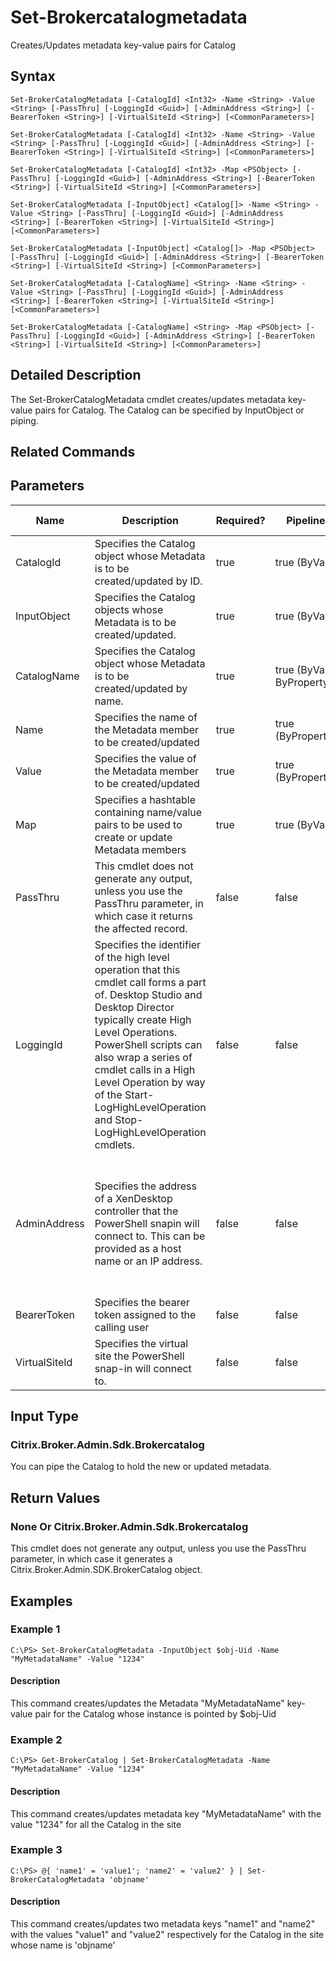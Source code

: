 ﻿
# Set-Brokercatalogmetadata
Creates/Updates metadata key-value pairs for Catalog
## Syntax
```
Set-BrokerCatalogMetadata [-CatalogId] <Int32> -Name <String> -Value <String> [-PassThru] [-LoggingId <Guid>] [-AdminAddress <String>] [-BearerToken <String>] [-VirtualSiteId <String>] [<CommonParameters>]

Set-BrokerCatalogMetadata [-CatalogId] <Int32> -Name <String> -Value <String> [-PassThru] [-LoggingId <Guid>] [-AdminAddress <String>] [-BearerToken <String>] [-VirtualSiteId <String>] [<CommonParameters>]

Set-BrokerCatalogMetadata [-CatalogId] <Int32> -Map <PSObject> [-PassThru] [-LoggingId <Guid>] [-AdminAddress <String>] [-BearerToken <String>] [-VirtualSiteId <String>] [<CommonParameters>]

Set-BrokerCatalogMetadata [-InputObject] <Catalog[]> -Name <String> -Value <String> [-PassThru] [-LoggingId <Guid>] [-AdminAddress <String>] [-BearerToken <String>] [-VirtualSiteId <String>] [<CommonParameters>]

Set-BrokerCatalogMetadata [-InputObject] <Catalog[]> -Map <PSObject> [-PassThru] [-LoggingId <Guid>] [-AdminAddress <String>] [-BearerToken <String>] [-VirtualSiteId <String>] [<CommonParameters>]

Set-BrokerCatalogMetadata [-CatalogName] <String> -Name <String> -Value <String> [-PassThru] [-LoggingId <Guid>] [-AdminAddress <String>] [-BearerToken <String>] [-VirtualSiteId <String>] [<CommonParameters>]

Set-BrokerCatalogMetadata [-CatalogName] <String> -Map <PSObject> [-PassThru] [-LoggingId <Guid>] [-AdminAddress <String>] [-BearerToken <String>] [-VirtualSiteId <String>] [<CommonParameters>]
```
## Detailed Description
The Set-BrokerCatalogMetadata cmdlet creates/updates metadata key-value pairs for Catalog. The Catalog can be specified by InputObject or piping.


## Related Commands

## Parameters
| Name   | Description | Required? | Pipeline Input | Default Value |
| --- | --- | --- | --- | --- |
| CatalogId | Specifies the Catalog object whose Metadata is to be created/updated by ID. | true | true (ByValue) |  |
| InputObject | Specifies the Catalog objects whose Metadata is to be created/updated. | true | true (ByValue) |  |
| CatalogName | Specifies the Catalog object whose Metadata is to be created/updated by name. | true | true (ByValue, ByPropertyName) |  |
| Name | Specifies the name of the Metadata member to be created/updated | true | true (ByPropertyName) |  |
| Value | Specifies the value of the Metadata member to be created/updated | true | true (ByPropertyName) |  |
| Map | Specifies a hashtable containing name/value pairs to be used to create or update Metadata members | true | true (ByValue) |  |
| PassThru | This cmdlet does not generate any output, unless you use the PassThru parameter, in which case it returns the affected record. | false | false | False |
| LoggingId | Specifies the identifier of the high level operation that this cmdlet call forms a part of. Desktop Studio and Desktop Director typically create High Level Operations. PowerShell scripts can also wrap a series of cmdlet calls in a High Level Operation by way of the Start-LogHighLevelOperation and Stop-LogHighLevelOperation cmdlets. | false | false |  |
| AdminAddress | Specifies the address of a XenDesktop controller that the PowerShell snapin will connect to. This can be provided as a host name or an IP address. | false | false | Localhost. Once a value is provided by any cmdlet, this value will become the default. |
| BearerToken | Specifies the bearer token assigned to the calling user | false | false |  |
| VirtualSiteId | Specifies the virtual site the PowerShell snap-in will connect to. | false | false |  |

## Input Type

### Citrix.Broker.Admin.Sdk.Brokercatalog
You can pipe the Catalog to hold the new or updated metadata.
## Return Values

### None Or Citrix.Broker.Admin.Sdk.Brokercatalog
This cmdlet does not generate any output, unless you use the PassThru parameter, in which case it generates a Citrix.Broker.Admin.SDK.BrokerCatalog object.
## Examples

### Example 1
```
C:\PS> Set-BrokerCatalogMetadata -InputObject $obj-Uid -Name "MyMetadataName" -Value "1234"
```
#### Description
This command creates/updates the Metadata "MyMetadataName" key-value pair for the Catalog whose instance is pointed by \$obj-Uid
### Example 2
```
C:\PS> Get-BrokerCatalog | Set-BrokerCatalogMetadata -Name "MyMetadataName" -Value "1234"
```
#### Description
This command creates/updates metadata key "MyMetadataName" with the value "1234" for all the Catalog in the site
### Example 3
```
C:\PS> @{ 'name1' = 'value1'; 'name2' = 'value2' } | Set-BrokerCatalogMetadata 'objname'
```
#### Description
This command creates/updates two metadata keys "name1" and "name2" with the values "value1" and "value2" respectively for the Catalog in the site whose name is 'objname'

